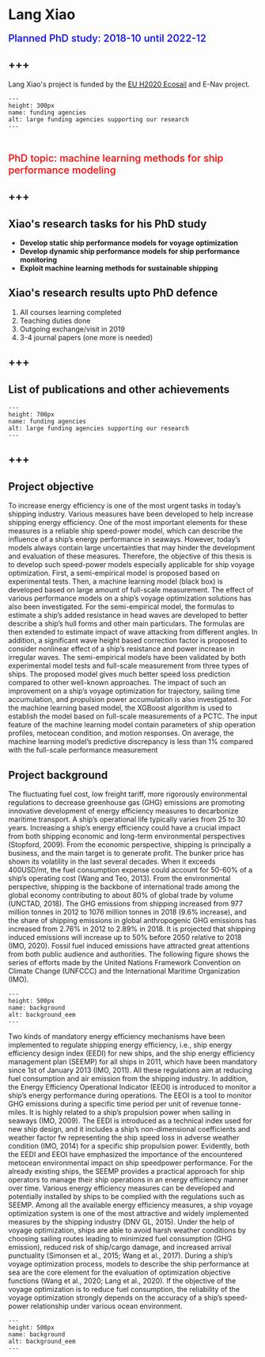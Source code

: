 # **Lang Xiao**
<span style = "color: blue; font-size: 20px; font-weight: 500">Planned PhD study: 2018-10 until 2022-12</span>

+++
---

Lang Xiao's project is funded by the [EU H2020 Ecosail](https://ecosailnavigation.com/) and E-Nav project.


```{figure} ./images/xiao.jpg 
---
height: 300px
name: funding agencies
alt: large funding agencies supporting our research
---
```

<br />


<span style = "color:red; font-weight: 500; font-size: 20px;">PhD topic: machine learning methods for ship performance modeling</span>

+++
---


## Xiao's research tasks for his PhD study
- **Develop static ship performance models for voyage optimization**
- **Develop dynamic ship performance models for ship performance monitoring**
- **Exploit machine learning methods for sustainable shipping**



                                                            
## Xiao's research results upto PhD defence

1. All courses learning completed
2. Teaching duties done
3. Outgoing exchange/visit in 2019
4. 3-4 journal papers (one more is needed)

+++
---

## List of publications and other achievements

```{figure} ./images/publications.png 
---
height: 700px
name: funding agencies
alt: large funding agencies supporting our research
---
```

+++
---

## Project objective
To increase energy efficiency is one of the most urgent tasks in today’s shipping industry. Various measures have been developed to help increase shipping energy efficiency. One of the most important elements for these measures is a reliable ship speed-power model, which can describe the influence of a ship’s energy performance in seaways. However, today’s models always contain large uncertainties that may hinder the development and evaluation of these measures. Therefore, the objective of this thesis is to develop such speed-power models especially applicable for ship voyage optimization. First, a semi-empirical model is proposed based on experimental tests. Then, a machine learning model (black box) is developed based on large amount of full-scale measurement. The effect of various performance models on a ship’s voyage optimization solutions has also been investigated. For the semi-empirical model, the formulas to estimate a ship’s added resistance in head waves are developed to better describe a ship’s hull forms and other main particulars.
The formulas are then extended to estimate impact of wave attacking from different angles. In addition, a significant wave height based correction factor is proposed to consider nonlinear effect of a ship’s resistance and power increase in irregular waves. The semi-empirical models have been validated by both experimental model tests and full-scale measurement from three types of ships. The proposed model gives much better speed loss prediction compared to other well-known approaches. The impact of such an improvement on a ship’s voyage optimization for trajectory, sailing time accumulation, and propulsion power accumulation is also investigated. For the machine learning based model, the XGBoost algorithm is used to establish the model based on full-scale measurements of a PCTC. The input feature of the machine learning model contain parameters of ship operation profiles, metocean condition, and motion responses. On average, the machine learning model’s predictive discrepancy is less than 1% compared with the full-scale performance measurement

## Project background
The fluctuating fuel cost, low freight tariff, more rigorously environmental regulations to decrease greenhouse gas (GHG) emissions are promoting innovative development of energy efficiency measures to decarbonize maritime transport. A ship’s operational life typically varies from 25 to 30 years. Increasing a ship’s energy efficiency could have a crucial impact from both shipping economic and long-term environmental perspectives (Stopford, 2009). From the economic perspective, shipping is principally a business, and the main
target is to generate profit. The bunker price has shown its volatility in the last several decades. When it exceeds 400USD/mt, the fuel consumption expense could account for 50-60% of a ship’s operating cost (Wang and Teo, 2013). From the environmental perspective, shipping is the backbone of international trade among the global economy contributing to about 80% of global trade by volume (UNCTAD, 2018). The GHG emissions from shipping increased from 977 million tonnes in 2012 to 1076 million tonnes in 2018 (9.6% increase), and the share of shipping emissions in global anthropogenic GHG emissions has increased from 2.76% in 2012 to 2.89% in 2018. It is projected that shipping induced emissions will increase up to 50% before 2050 relative to 2018 (IMO, 2020). Fossil fuel induced emissions have attracted great attentions from both public audience and authorities. The following figure shows the series of efforts made by the United Nations Framework Convention on Climate Change (UNFCCC) and the International Maritime Organization (IMO).


```{figure} ./images/back1.png
---
height: 500px
name: background
alt: background_eem
---
```

Two kinds of mandatory energy efficiency mechanisms have been implemented to regulate shipping energy efficiency, i.e., ship energy efficiency design index (EEDI) for new ships, and the ship energy efficiency management plan (SEEMP) for all ships in 2011, which have been mandatory since 1st of January 2013 (IMO, 2011). All these regulations aim at reducing fuel consumption and air emission from the shipping industry. In addition, the Energy Efficiency Operational Indicator (EEOI) is introduced to monitor a ship’s energy performance during operations. The EEOI is a tool to monitor GHG emissions during a specific time period per unit of revenue tonne-miles. It is highly related to a ship’s propulsion power when sailing in seaways (IMO, 2009). The EEDI is introduced as a technical index used for new ship design, and it includes a ship’s non-dimensional coefficients and weather factor fw representing the ship speed loss in adverse weather condition (IMO, 2014) for a specific ship propulsion power. Evidently, both the EEDI and EEOI have emphasized the importance of the encountered metocean environmental impact on ship speedpower performance. For the already existing ships, the SEEMP provides a practical approach for ship operators to manage their ship operations in an energy efficiency manner over time. Various energy efficiency measures can be developed and potentially installed by ships to be complied with the regulations such as SEEMP. Among all the available energy efficiency measures, a ship voyage optimization system is one of the most attractive and widely implemented measures by the shipping industry (DNV GL, 2015). Under the help of voyage optimization, ships are able to avoid harsh weather conditions by choosing sailing routes leading to minimized fuel consumption (GHG emission), reduced risk of ship/cargo damage, and increased arrival punctuality (Simonsen et al., 2015; Wang et al., 2017). During a ship’s voyage optimization process, models to describe the ship performance at sea are the core element for the evaluation of optimization objective functions (Wang et al., 2020; Lang et al., 2020). If the objective of the voyage optimization is to reduce fuel consumption, the reliability of the voyage optimization strongly depends on the accuracy of a ship’s speed-power relationship under various ocean environment.


```{figure} ./images/back2.png
---
height: 500px
name: background
alt: background_eem
---
```





                                                            